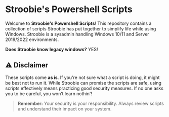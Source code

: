 # Stroobie's Powershell Scripts

Welcome to **Stroobie's Powershell Scripts**! This repository contains a collection of scripts Stroobie has put together to simplify life while using Windows. Stroobie is a sysadmin handling Windows 10/11 and Server 2019/2022 environments. 

**Does Stroobie know legacy windows?** YES!

## ⚠️ **Disclaimer**
These scripts come **as is**. If you're not sure what a script is doing, it might be best not to run it. While Stroobie can promise the scripts are safe, using scripts effectively means practicing good security measures. If no one asks you to be careful, you won’t learn nothin'!

> **Remember:** Your security is your responsibility. Always review scripts and understand their impact on your system.
